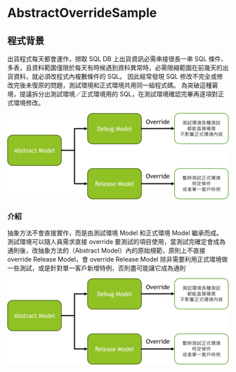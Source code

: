 
# AbstractOverrideSample

## 程式背景

出貨程式每天都會運作，撈取 SQL DB 上出貨資訊必需串接很長一串 SQL 條件、多表，且資料範圍僅限於每天有時候遇到資料異常時，必需限縮範圍在前幾天的出貨資料，就必須改程式內複數條件的 SQL。
因此經常發現 SQL 修改不完全或修改完後未復原的問題，測試環境和正式環境共用同一組程式碼。
為突破這種窘境，提議拆分出測試環境／正式環境用的 SQL，在測試環境確認完畢再逐項對正式環境修改。

![程式變革說明圖](https://github.com/SquZareZz/AbstractOverrideSample/blob/main/pictures/%E6%8A%BD%E8%B1%A1%E6%96%B9%E6%B3%95%E8%AA%AA%E6%98%8E%E5%9C%96.jpg)

### 介紹

抽象方法不會直接實作，而是由測試環境 Model 和正式環境 Model 繼承而成。測試環境可以隨人員需求直接 override 要測試的項目使用，當測試完確定會成為通則後，改抽象方法的（Abstract Model）內的原始規範，原則上不直接 override  Release Model，會 override  Release Model 除非需要利用正式環境做一些測試，或是針對單一客戶新增特例，否則盡可能讓它成為通則

![抽象方法說明圖](https://github.com/SquZareZz/AbstractOverrideSample/blob/main/pictures/%E6%8A%BD%E8%B1%A1%E6%96%B9%E6%B3%95%E8%AA%AA%E6%98%8E%E5%9C%96.jpg)